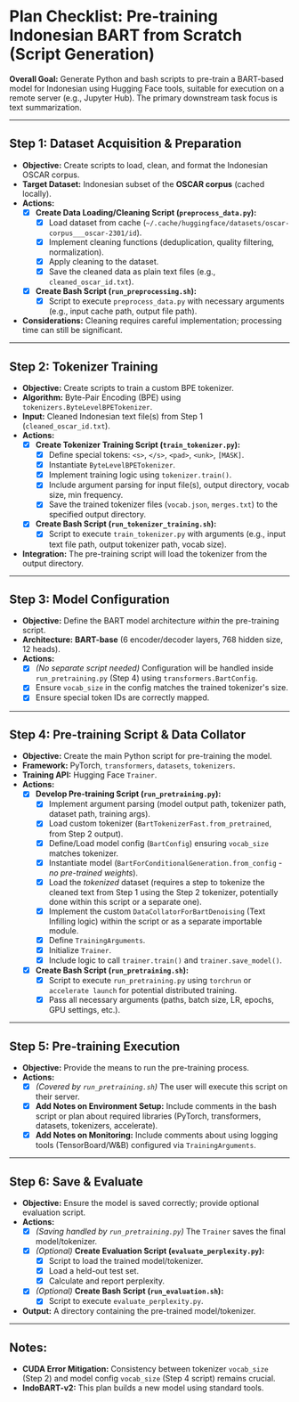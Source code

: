 # Plan Checklist: Pre-training Indonesian BART from Scratch (Script Generation)

**Overall Goal:** Generate Python and bash scripts to pre-train a BART-based model for Indonesian using Hugging Face tools, suitable for execution on a remote server (e.g., Jupyter Hub). The primary downstream task focus is text summarization.

---

## Step 1: Dataset Acquisition & Preparation

*   **Objective:** Create scripts to load, clean, and format the Indonesian OSCAR corpus.
*   **Target Dataset:** Indonesian subset of the **OSCAR corpus** (cached locally).
*   **Actions:**
    - [x] **Create Data Loading/Cleaning Script (`preprocess_data.py`):**
        - [x] Load dataset from cache (`~/.cache/huggingface/datasets/oscar-corpus___oscar-2301/id`).
        - [x] Implement cleaning functions (deduplication, quality filtering, normalization).
        - [x] Apply cleaning to the dataset.
        - [x] Save the cleaned data as plain text files (e.g., `cleaned_oscar_id.txt`).
    - [x] **Create Bash Script (`run_preprocessing.sh`):**
        - [x] Script to execute `preprocess_data.py` with necessary arguments (e.g., input cache path, output file path).
*   **Considerations:** Cleaning requires careful implementation; processing time can still be significant.

---

## Step 2: Tokenizer Training

*   **Objective:** Create scripts to train a custom BPE tokenizer.
*   **Algorithm:** Byte-Pair Encoding (BPE) using `tokenizers.ByteLevelBPETokenizer`.
*   **Input:** Cleaned Indonesian text file(s) from Step 1 (`cleaned_oscar_id.txt`).
*   **Actions:**
    - [x] **Create Tokenizer Training Script (`train_tokenizer.py`):**
        - [x] Define special tokens: `<s>`, `</s>`, `<pad>`, `<unk>`, `[MASK]`.
        - [x] Instantiate `ByteLevelBPETokenizer`.
        - [x] Implement training logic using `tokenizer.train()`.
        - [x] Include argument parsing for input file(s), output directory, vocab size, min frequency.
        - [x] Save the trained tokenizer files (`vocab.json`, `merges.txt`) to the specified output directory.
    - [x] **Create Bash Script (`run_tokenizer_training.sh`):**
        - [x] Script to execute `train_tokenizer.py` with arguments (e.g., input text file path, output tokenizer path, vocab size).
*   **Integration:** The pre-training script will load the tokenizer from the output directory.

---

## Step 3: Model Configuration

*   **Objective:** Define the BART model architecture *within* the pre-training script.
*   **Architecture:** **BART-base** (6 encoder/decoder layers, 768 hidden size, 12 heads).
*   **Actions:**
    - [x] *(No separate script needed)* Configuration will be handled inside `run_pretraining.py` (Step 4) using `transformers.BartConfig`.
    - [x] Ensure `vocab_size` in the config matches the trained tokenizer's size.
    - [x] Ensure special token IDs are correctly mapped.

---

## Step 4: Pre-training Script & Data Collator

*   **Objective:** Create the main Python script for pre-training the model.
*   **Framework:** PyTorch, `transformers`, `datasets`, `tokenizers`.
*   **Training API:** Hugging Face `Trainer`.
*   **Actions:**
    - [x] **Develop Pre-training Script (`run_pretraining.py`):**
        - [x] Implement argument parsing (model output path, tokenizer path, dataset path, training args).
        - [x] Load custom tokenizer (`BartTokenizerFast.from_pretrained`, from Step 2 output).
        - [x] Define/Load model config (`BartConfig`) ensuring `vocab_size` matches tokenizer.
        - [x] Instantiate model (`BartForConditionalGeneration.from_config` - *no pre-trained weights*).
        - [x] Load the *tokenized* dataset (requires a step to tokenize the cleaned text from Step 1 using the Step 2 tokenizer, potentially done within this script or a separate one).
        - [x] Implement the custom `DataCollatorForBartDenoising` (Text Infilling logic) within the script or as a separate importable module.
        - [x] Define `TrainingArguments`.
        - [x] Initialize `Trainer`.
        - [x] Include logic to call `trainer.train()` and `trainer.save_model()`.
    - [x] **Create Bash Script (`run_pretraining.sh`):**
        - [x] Script to execute `run_pretraining.py` using `torchrun` or `accelerate launch` for potential distributed training.
        - [x] Pass all necessary arguments (paths, batch size, LR, epochs, GPU settings, etc.).

---

## Step 5: Pre-training Execution

*   **Objective:** Provide the means to run the pre-training process.
*   **Actions:**
    - [x] *(Covered by `run_pretraining.sh`)* The user will execute this script on their server.
    - [x] **Add Notes on Environment Setup:** Include comments in the bash script or plan about required libraries (PyTorch, transformers, datasets, tokenizers, accelerate).
    - [x] **Add Notes on Monitoring:** Include comments about using logging tools (TensorBoard/W&B) configured via `TrainingArguments`.

---

## Step 6: Save & Evaluate

*   **Objective:** Ensure the model is saved correctly; provide optional evaluation script.
*   **Actions:**
    - [x] *(Saving handled by `run_pretraining.py`)* The `Trainer` saves the final model/tokenizer.
    - [x] *(Optional)* **Create Evaluation Script (`evaluate_perplexity.py`):**
        - [x] Script to load the trained model/tokenizer.
        - [x] Load a held-out test set.
        - [x] Calculate and report perplexity.
    - [x] *(Optional)* **Create Bash Script (`run_evaluation.sh`):**
        - [x] Script to execute `evaluate_perplexity.py`.
*   **Output:** A directory containing the pre-trained model/tokenizer.

---

## Notes:

*   **CUDA Error Mitigation:** Consistency between tokenizer `vocab_size` (Step 2) and model config `vocab_size` (Step 4 script) remains crucial.
*   **IndoBART-v2:** This plan builds a new model using standard tools.
